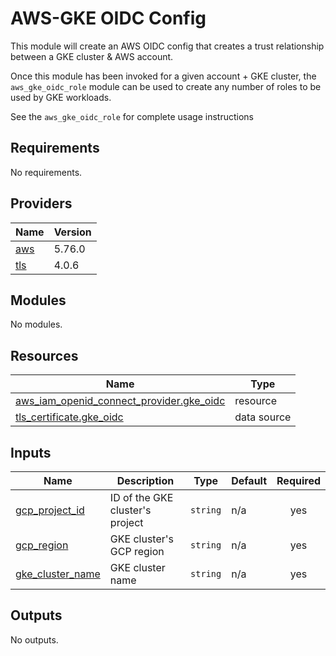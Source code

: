 <!-- BEGIN_TF_DOCS -->
# AWS-GKE OIDC Config
This module will create an AWS OIDC config that creates a trust relationship between a GKE cluster & AWS account.

Once this module has been invoked for a given account + GKE cluster, the `aws_gke_oidc_role` module can be used
to create any number of roles to be used by GKE workloads.

See the `aws_gke_oidc_role` for complete usage instructions

## Requirements

No requirements.

## Providers

| Name | Version |
|------|---------|
| <a name="provider_aws"></a> [aws](#provider\_aws) | 5.76.0 |
| <a name="provider_tls"></a> [tls](#provider\_tls) | 4.0.6 |

## Modules

No modules.

## Resources

| Name | Type |
|------|------|
| [aws_iam_openid_connect_provider.gke_oidc](https://registry.terraform.io/providers/hashicorp/aws/latest/docs/resources/iam_openid_connect_provider) | resource |
| [tls_certificate.gke_oidc](https://registry.terraform.io/providers/hashicorp/tls/latest/docs/data-sources/certificate) | data source |

## Inputs

| Name | Description | Type | Default | Required |
|------|-------------|------|---------|:--------:|
| <a name="input_gcp_project_id"></a> [gcp\_project\_id](#input\_gcp\_project\_id) | ID of the GKE cluster's project | `string` | n/a | yes |
| <a name="input_gcp_region"></a> [gcp\_region](#input\_gcp\_region) | GKE cluster's GCP region | `string` | n/a | yes |
| <a name="input_gke_cluster_name"></a> [gke\_cluster\_name](#input\_gke\_cluster\_name) | GKE cluster name | `string` | n/a | yes |

## Outputs

No outputs.
<!-- END_TF_DOCS -->